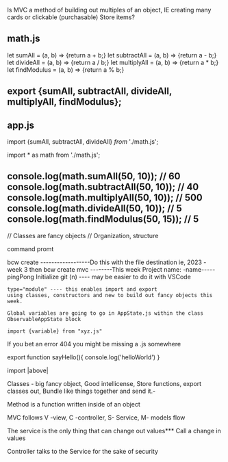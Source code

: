 <!-- STUB -------MVC? -->
Is MVC a method of building out multiples of an object, IE creating many cards or clickable (purchasable) Store items?


<!-- NOTE this is ES6 -->
<!--STUB ----My response after the lecture--------->
math.js
------
let sumAll = (a, b) => {return a + b;}
let subtractAll = (a, b) => {return a - b;}
let divideAll = (a, b) => {return a / b;}
let multiplyAll = (a, b) => {return a * b;}
let findModulus = (a, b) => {return a % b;}
<!-- Export using, This makes it exposed -->
export {sumAll, subtractAll, divideAll, multiplyAll, findModulus};
------


app.js
------
import {sumAll, subtractAll, divideAll} *from* './math.js';

<!-- Import as an alias -->
<!-- * means all in this syntax, so import all from math -->
import * as math from './math.js';
<!-- You can then use the imported module -->
console.log(math.sumAll(50, 10)); // 60
console.log(math.subtractAll(50, 10)); // 40
console.log(math.multiplyAll(50, 10)); // 500
console.log(math.divideAll(50, 10)); // 5
console.log(math.findModulus(50, 15)); // 5
-----

// Classes are fancy objects
// Organization, structure
<!-- no more mkdir -->
command promt

<!-- NOTE don't code along, Maybe tiny bits of code -->

bcw create ------------------Do this with the file destination ie, 2023 - week 3 then bcw create
  mvc --------This week
    Project name: -name----- pingPong
    Initialize git (n) ---- may be easier to do it with VSCode
    <!-- bcw create, mvc creates an butt load of files and folders -->

    type="module" ---- this enables import and export
    using classes, constructors and new to build out fancy objects this week.

    Global variables are going to go in AppState.js within the class ObservableAppState block

<!-- NOTE  Whenever possible use intellicense to create the import function-->
    import {variable} from "xyz.js"
  If you bet an error 404 you might be missing a .js somewhere

  export function sayHello(){
    console.log('helloWorld')
  }

  import |above|

  Classes - big fancy object, Good intellicense, Store functions, export classes out, Bundle like things together and send it.-

  Method is a function written inside of an object

  MVC follows V -view, C -controller, S- Service, M- models flow

  The service is the only thing that can change out values***  Call a change in values

  Controller talks to the Service for the sake of security

